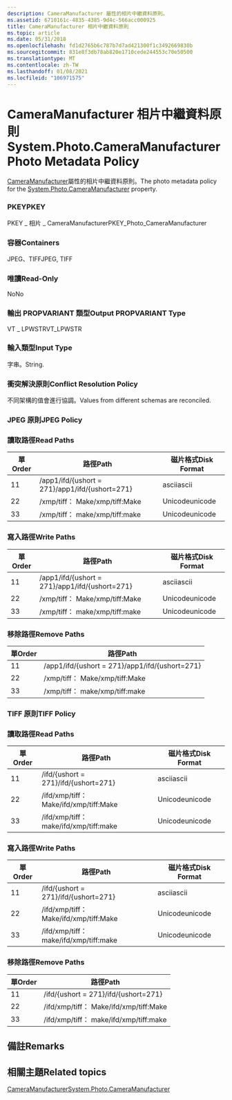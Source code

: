 ```yaml
---
description: CameraManufacturer 屬性的相片中繼資料原則。
ms.assetid: 6710161c-4835-4385-9d4c-566acc000925
title: CameraManufacturer 相片中繼資料原則
ms.topic: article
ms.date: 05/31/2018
ms.openlocfilehash: fd1d2765b6c787b7d7ad421300f1c3492669830b
ms.sourcegitcommit: 831e8f3db78ab820e1710cede244553c70e50500
ms.translationtype: MT
ms.contentlocale: zh-TW
ms.lasthandoff: 01/08/2021
ms.locfileid: "106971575"
---
```

# <a name="systemphotocameramanufacturer-photo-metadata-policy"></a><span data-ttu-id="b2719-103">CameraManufacturer 相片中繼資料原則</span><span class="sxs-lookup"><span data-stu-id="b2719-103">System.Photo.CameraManufacturer Photo Metadata Policy</span></span>

<span data-ttu-id="b2719-104">[CameraManufacturer](../properties/props-system-photo-cameramanufacturer.md)屬性的相片中繼資料原則。</span><span class="sxs-lookup"><span data-stu-id="b2719-104">The photo metadata policy for the [System.Photo.CameraManufacturer](../properties/props-system-photo-cameramanufacturer.md) property.</span></span>

### <a name="pkey"></a><span data-ttu-id="b2719-105">PKEY</span><span class="sxs-lookup"><span data-stu-id="b2719-105">PKEY</span></span>

<span data-ttu-id="b2719-106">PKEY \_ 相片 \_ CameraManufacturer</span><span class="sxs-lookup"><span data-stu-id="b2719-106">PKEY\_Photo\_CameraManufacturer</span></span>

### <a name="containers"></a><span data-ttu-id="b2719-107">容器</span><span class="sxs-lookup"><span data-stu-id="b2719-107">Containers</span></span>

<span data-ttu-id="b2719-108">JPEG、TIFF</span><span class="sxs-lookup"><span data-stu-id="b2719-108">JPEG, TIFF</span></span>

### <a name="read-only"></a><span data-ttu-id="b2719-109">唯讀</span><span class="sxs-lookup"><span data-stu-id="b2719-109">Read-Only</span></span>

<span data-ttu-id="b2719-110">No</span><span class="sxs-lookup"><span data-stu-id="b2719-110">No</span></span>

### <a name="output-propvariant-type"></a><span data-ttu-id="b2719-111">輸出 PROPVARIANT 類型</span><span class="sxs-lookup"><span data-stu-id="b2719-111">Output PROPVARIANT Type</span></span>

<span data-ttu-id="b2719-112">VT \_ LPWSTR</span><span class="sxs-lookup"><span data-stu-id="b2719-112">VT\_LPWSTR</span></span>

### <a name="input-type"></a><span data-ttu-id="b2719-113">輸入類型</span><span class="sxs-lookup"><span data-stu-id="b2719-113">Input Type</span></span>

<span data-ttu-id="b2719-114">字串。</span><span class="sxs-lookup"><span data-stu-id="b2719-114">String.</span></span>

### <a name="conflict-resolution-policy"></a><span data-ttu-id="b2719-115">衝突解決原則</span><span class="sxs-lookup"><span data-stu-id="b2719-115">Conflict Resolution Policy</span></span>

<span data-ttu-id="b2719-116">不同架構的值會進行協調。</span><span class="sxs-lookup"><span data-stu-id="b2719-116">Values from different schemas are reconciled.</span></span>

### <a name="jpeg-policy"></a><span data-ttu-id="b2719-117">JPEG 原則</span><span class="sxs-lookup"><span data-stu-id="b2719-117">JPEG Policy</span></span>

### <a name="read-paths"></a><span data-ttu-id="b2719-118">讀取路徑</span><span class="sxs-lookup"><span data-stu-id="b2719-118">Read Paths</span></span>



| <span data-ttu-id="b2719-119">單</span><span class="sxs-lookup"><span data-stu-id="b2719-119">Order</span></span> | <span data-ttu-id="b2719-120">路徑</span><span class="sxs-lookup"><span data-stu-id="b2719-120">Path</span></span>                   | <span data-ttu-id="b2719-121">磁片格式</span><span class="sxs-lookup"><span data-stu-id="b2719-121">Disk Format</span></span> |
|-------|------------------------|-------------|
| <span data-ttu-id="b2719-122">1</span><span class="sxs-lookup"><span data-stu-id="b2719-122">1</span></span>     | <span data-ttu-id="b2719-123">/app1/ifd/{ushort = 271}</span><span class="sxs-lookup"><span data-stu-id="b2719-123">/app1/ifd/{ushort=271}</span></span> | <span data-ttu-id="b2719-124">ascii</span><span class="sxs-lookup"><span data-stu-id="b2719-124">ascii</span></span>       |
| <span data-ttu-id="b2719-125">2</span><span class="sxs-lookup"><span data-stu-id="b2719-125">2</span></span>     | <span data-ttu-id="b2719-126">/xmp/tiff： Make</span><span class="sxs-lookup"><span data-stu-id="b2719-126">/xmp/tiff:Make</span></span>         | <span data-ttu-id="b2719-127">Unicode</span><span class="sxs-lookup"><span data-stu-id="b2719-127">unicode</span></span>     |
| <span data-ttu-id="b2719-128">3</span><span class="sxs-lookup"><span data-stu-id="b2719-128">3</span></span>     | <span data-ttu-id="b2719-129">/xmp/tiff： make</span><span class="sxs-lookup"><span data-stu-id="b2719-129">/xmp/tiff:make</span></span>         | <span data-ttu-id="b2719-130">Unicode</span><span class="sxs-lookup"><span data-stu-id="b2719-130">unicode</span></span>     |



 

### <a name="write-paths"></a><span data-ttu-id="b2719-131">寫入路徑</span><span class="sxs-lookup"><span data-stu-id="b2719-131">Write Paths</span></span>



| <span data-ttu-id="b2719-132">單</span><span class="sxs-lookup"><span data-stu-id="b2719-132">Order</span></span> | <span data-ttu-id="b2719-133">路徑</span><span class="sxs-lookup"><span data-stu-id="b2719-133">Path</span></span>                   | <span data-ttu-id="b2719-134">磁片格式</span><span class="sxs-lookup"><span data-stu-id="b2719-134">Disk Format</span></span> |
|-------|------------------------|-------------|
| <span data-ttu-id="b2719-135">1</span><span class="sxs-lookup"><span data-stu-id="b2719-135">1</span></span>     | <span data-ttu-id="b2719-136">/app1/ifd/{ushort = 271}</span><span class="sxs-lookup"><span data-stu-id="b2719-136">/app1/ifd/{ushort=271}</span></span> | <span data-ttu-id="b2719-137">ascii</span><span class="sxs-lookup"><span data-stu-id="b2719-137">ascii</span></span>       |
| <span data-ttu-id="b2719-138">2</span><span class="sxs-lookup"><span data-stu-id="b2719-138">2</span></span>     | <span data-ttu-id="b2719-139">/xmp/tiff： Make</span><span class="sxs-lookup"><span data-stu-id="b2719-139">/xmp/tiff:Make</span></span>         | <span data-ttu-id="b2719-140">Unicode</span><span class="sxs-lookup"><span data-stu-id="b2719-140">unicode</span></span>     |
| <span data-ttu-id="b2719-141">3</span><span class="sxs-lookup"><span data-stu-id="b2719-141">3</span></span>     | <span data-ttu-id="b2719-142">/xmp/tiff： make</span><span class="sxs-lookup"><span data-stu-id="b2719-142">/xmp/tiff:make</span></span>         | <span data-ttu-id="b2719-143">Unicode</span><span class="sxs-lookup"><span data-stu-id="b2719-143">unicode</span></span>     |



 

### <a name="remove-paths"></a><span data-ttu-id="b2719-144">移除路徑</span><span class="sxs-lookup"><span data-stu-id="b2719-144">Remove Paths</span></span>



| <span data-ttu-id="b2719-145">單</span><span class="sxs-lookup"><span data-stu-id="b2719-145">Order</span></span> | <span data-ttu-id="b2719-146">路徑</span><span class="sxs-lookup"><span data-stu-id="b2719-146">Path</span></span>                   |
|-------|------------------------|
| <span data-ttu-id="b2719-147">1</span><span class="sxs-lookup"><span data-stu-id="b2719-147">1</span></span>     | <span data-ttu-id="b2719-148">/app1/ifd/{ushort = 271}</span><span class="sxs-lookup"><span data-stu-id="b2719-148">/app1/ifd/{ushort=271}</span></span> |
| <span data-ttu-id="b2719-149">2</span><span class="sxs-lookup"><span data-stu-id="b2719-149">2</span></span>     | <span data-ttu-id="b2719-150">/xmp/tiff： Make</span><span class="sxs-lookup"><span data-stu-id="b2719-150">/xmp/tiff:Make</span></span>         |
| <span data-ttu-id="b2719-151">3</span><span class="sxs-lookup"><span data-stu-id="b2719-151">3</span></span>     | <span data-ttu-id="b2719-152">/xmp/tiff： make</span><span class="sxs-lookup"><span data-stu-id="b2719-152">/xmp/tiff:make</span></span>         |



 

### <a name="tiff-policy"></a><span data-ttu-id="b2719-153">TIFF 原則</span><span class="sxs-lookup"><span data-stu-id="b2719-153">TIFF Policy</span></span>

### <a name="read-paths"></a><span data-ttu-id="b2719-154">讀取路徑</span><span class="sxs-lookup"><span data-stu-id="b2719-154">Read Paths</span></span>



| <span data-ttu-id="b2719-155">單</span><span class="sxs-lookup"><span data-stu-id="b2719-155">Order</span></span> | <span data-ttu-id="b2719-156">路徑</span><span class="sxs-lookup"><span data-stu-id="b2719-156">Path</span></span>               | <span data-ttu-id="b2719-157">磁片格式</span><span class="sxs-lookup"><span data-stu-id="b2719-157">Disk Format</span></span> |
|-------|--------------------|-------------|
| <span data-ttu-id="b2719-158">1</span><span class="sxs-lookup"><span data-stu-id="b2719-158">1</span></span>     | <span data-ttu-id="b2719-159">/ifd/{ushort = 271}</span><span class="sxs-lookup"><span data-stu-id="b2719-159">/ifd/{ushort=271}</span></span>  | <span data-ttu-id="b2719-160">ascii</span><span class="sxs-lookup"><span data-stu-id="b2719-160">ascii</span></span>       |
| <span data-ttu-id="b2719-161">2</span><span class="sxs-lookup"><span data-stu-id="b2719-161">2</span></span>     | <span data-ttu-id="b2719-162">/ifd/xmp/tiff： Make</span><span class="sxs-lookup"><span data-stu-id="b2719-162">/ifd/xmp/tiff:Make</span></span> | <span data-ttu-id="b2719-163">Unicode</span><span class="sxs-lookup"><span data-stu-id="b2719-163">unicode</span></span>     |
| <span data-ttu-id="b2719-164">3</span><span class="sxs-lookup"><span data-stu-id="b2719-164">3</span></span>     | <span data-ttu-id="b2719-165">/ifd/xmp/tiff： make</span><span class="sxs-lookup"><span data-stu-id="b2719-165">/ifd/xmp/tiff:make</span></span> | <span data-ttu-id="b2719-166">Unicode</span><span class="sxs-lookup"><span data-stu-id="b2719-166">unicode</span></span>     |



 

### <a name="write-paths"></a><span data-ttu-id="b2719-167">寫入路徑</span><span class="sxs-lookup"><span data-stu-id="b2719-167">Write Paths</span></span>



| <span data-ttu-id="b2719-168">單</span><span class="sxs-lookup"><span data-stu-id="b2719-168">Order</span></span> | <span data-ttu-id="b2719-169">路徑</span><span class="sxs-lookup"><span data-stu-id="b2719-169">Path</span></span>               | <span data-ttu-id="b2719-170">磁片格式</span><span class="sxs-lookup"><span data-stu-id="b2719-170">Disk Format</span></span> |
|-------|--------------------|-------------|
| <span data-ttu-id="b2719-171">1</span><span class="sxs-lookup"><span data-stu-id="b2719-171">1</span></span>     | <span data-ttu-id="b2719-172">/ifd/{ushort = 271}</span><span class="sxs-lookup"><span data-stu-id="b2719-172">/ifd/{ushort=271}</span></span>  | <span data-ttu-id="b2719-173">ascii</span><span class="sxs-lookup"><span data-stu-id="b2719-173">ascii</span></span>       |
| <span data-ttu-id="b2719-174">2</span><span class="sxs-lookup"><span data-stu-id="b2719-174">2</span></span>     | <span data-ttu-id="b2719-175">/ifd/xmp/tiff： Make</span><span class="sxs-lookup"><span data-stu-id="b2719-175">/ifd/xmp/tiff:Make</span></span> | <span data-ttu-id="b2719-176">Unicode</span><span class="sxs-lookup"><span data-stu-id="b2719-176">unicode</span></span>     |
| <span data-ttu-id="b2719-177">3</span><span class="sxs-lookup"><span data-stu-id="b2719-177">3</span></span>     | <span data-ttu-id="b2719-178">/ifd/xmp/tiff： make</span><span class="sxs-lookup"><span data-stu-id="b2719-178">/ifd/xmp/tiff:make</span></span> | <span data-ttu-id="b2719-179">Unicode</span><span class="sxs-lookup"><span data-stu-id="b2719-179">unicode</span></span>     |



 

### <a name="remove-paths"></a><span data-ttu-id="b2719-180">移除路徑</span><span class="sxs-lookup"><span data-stu-id="b2719-180">Remove Paths</span></span>



| <span data-ttu-id="b2719-181">單</span><span class="sxs-lookup"><span data-stu-id="b2719-181">Order</span></span> | <span data-ttu-id="b2719-182">路徑</span><span class="sxs-lookup"><span data-stu-id="b2719-182">Path</span></span>               |
|-------|--------------------|
| <span data-ttu-id="b2719-183">1</span><span class="sxs-lookup"><span data-stu-id="b2719-183">1</span></span>     | <span data-ttu-id="b2719-184">/ifd/{ushort = 271}</span><span class="sxs-lookup"><span data-stu-id="b2719-184">/ifd/{ushort=271}</span></span>  |
| <span data-ttu-id="b2719-185">2</span><span class="sxs-lookup"><span data-stu-id="b2719-185">2</span></span>     | <span data-ttu-id="b2719-186">/ifd/xmp/tiff： Make</span><span class="sxs-lookup"><span data-stu-id="b2719-186">/ifd/xmp/tiff:Make</span></span> |
| <span data-ttu-id="b2719-187">3</span><span class="sxs-lookup"><span data-stu-id="b2719-187">3</span></span>     | <span data-ttu-id="b2719-188">/ifd/xmp/tiff： make</span><span class="sxs-lookup"><span data-stu-id="b2719-188">/ifd/xmp/tiff:make</span></span> |



 

## <a name="remarks"></a><span data-ttu-id="b2719-189">備註</span><span class="sxs-lookup"><span data-stu-id="b2719-189">Remarks</span></span>

## <a name="related-topics"></a><span data-ttu-id="b2719-190">相關主題</span><span class="sxs-lookup"><span data-stu-id="b2719-190">Related topics</span></span>

<dl> <dt>

[<span data-ttu-id="b2719-191">CameraManufacturer</span><span class="sxs-lookup"><span data-stu-id="b2719-191">System.Photo.CameraManufacturer</span></span>](../properties/props-system-photo-cameramanufacturer.md)
</dt> </dl>

 

 
